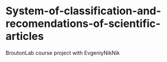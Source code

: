 # System-of-classification-and-recomendations-of-scientific-articles
BroutonLab course project with EvgeniyNikNik
